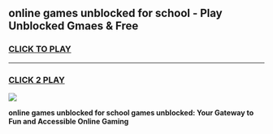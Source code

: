 
## online games unblocked for school - Play Unblocked Gmaes & Free
<h3>
<a href="https://premium.freeplayer.one?title=online_games_unblocked_for_school&ref=20F">CLICK TO PLAY</a></h3>
<hr>

<h3>
<a href="https://premium.freeplayer.one?title=online_games_unblocked_for_school&ref=20F">CLICK 2 PLAY</a>
  
</h3>

<a href="https://premium.freeplayer.one?title=online_games_unblocked_for_school&ref=20F/"><img src="https://clearcache.store/games.png"></a>


**online games unblocked for school games unblocked: Your Gateway to Fun and Accessible Online Gaming**
